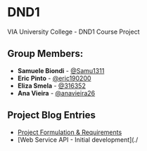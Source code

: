 # DND1
VIA University College - DND1 Course Project

## Group Members:
- **Samuele Biondi** - [@Samu1311](https://github.com/Samu1311)
- **Eric Pinto** - [@eric190200](https://github.com/eric190200)
- **Eliza Smela** - [@316352](https://github.com/316352)
- **Ana Vieira** - [@anavieira26](https://github.com/anavieira26)

## Project Blog Entries
- [Project Formulation & Requirements](./Project_Formulation_and_Requirements.md)
- [Web Service API - Initial development](./

